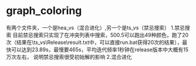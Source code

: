 # graph_coloring
有两个文件夹，一个是hea_vs（混合进化）,另一个是ts_vs（禁忌搜索）
1.禁忌搜索
  目前禁忌搜索只实现了在冲突列表中搜索，500.5可以跑出49种颜色，跑了20次（结果在\ts_vs\Release\result.txt中，可以直接run.bat获得20次的结果），最快可以达到23.89s，最慢要465s，平均迭代频率1秒钟在release版本中大概有15万次左右，
说明禁忌搜索很受初始解的影响
2.混合进化
  
